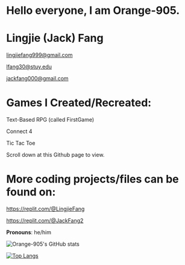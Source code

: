 # Hello everyone, I am Orange-905. 

# Lingjie (Jack) Fang

lingjiefang999@gmail.com

lfang30@stuy.edu

jackfang000@gmail.com


# Games I Created/Recreated: 

Text-Based RPG (called FirstGame)

Connect 4

Tic Tac Toe

Scroll down at this Github page to view.


# More coding projects/files can be found on:

https://replit.com/@LingjieFang

https://replit.com/@JackFang2


**Pronouns**: he/him

![Orange-905's GitHub stats](https://github-readme-stats.vercel.app/api?username=Orange-905&show_icons=true&theme=tokyonight)

[![Top Langs](https://github-readme-stats.vercel.app/api/top-langs/?username=Orange-905&show_icons=true&theme=tokyonight)](https://github.com/Orange-905/github-readme-stats)
